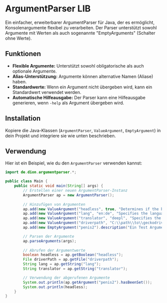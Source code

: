 # ArgumentParser LIB

Ein einfacher, erweiterbarer ArgumentParser für Java, der es ermöglicht, Konsolenargumente flexibel zu verarbeiten. Der Parser unterstützt sowohl Argumente mit Werten als auch sogenannte "EmptyArguments" (Schalter ohne Werte).

## Funktionen

- **Flexible Argumente:** Unterstützt sowohl obligatorische als auch optionale Argumente.
- **Alias-Unterstützung:** Argumente können alternative Namen (Aliase) haben.
- **Standardwerte:** Wenn ein Argument nicht übergeben wird, kann ein Standardwert verwendet werden.
- **Automatische Hilfeausgabe:** Der Parser kann eine Hilfeausgabe generieren, wenn `-help` als Argument übergeben wird.

## Installation

Kopiere die Java-Klassen (`ArgumentParser`, `ValueArgument`, `EmptyArgument`) in dein Projekt und integriere sie wie unten beschrieben.

## Verwendung

Hier ist ein Beispiel, wie du den `ArgumentParser` verwenden kannst:

```java
import de.dion.argumentparser.*;

public class Main {
    public static void main(String[] args) {
        // Erstellen einer neuen ArgumentParser-Instanz
        ArgumentParser ap = new ArgumentParser();
        
        // Hinzufügen von Argumenten
        ap.add(new ValueArgument("headless", true, "Determines if the browser runs in headless mode. If TRUE, the windows will be invisible."));
        ap.add(new ValueArgument("lang", "en:de", "Specifies the language pair for translation.").alias("language"));
        ap.add(new ValueArgument("translator", "deepl", "Specifies the translation service to use. Possible values: \"google\" or \"deepl\""));
        ap.add(new ValueArgument("driverpath", "C:\\path\\to\\geckodriver.exe", "Path to the Geckodriver binary.").alias("path").required());
        ap.add(new EmptyArgument("penis2").description("Ein Test Argument"));

        // Parsen der Argumente
        ap.parseArguments(args);
        
        // Abrufen der Argumentwerte
        boolean headless = ap.getBoolean("headless");
        File driverPath = ap.getFile("driverpath");
        String lang = ap.getString("lang");
        String translator = ap.getString("translator");

        // Verwendung der abgerufenen Argumente
        System.out.println(ap.getArgument("penis2").hasBeenSet());
        System.out.println(headless);
    }
}
